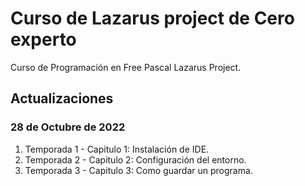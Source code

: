 # Curso de Lazarus project de Cero experto

Curso de Programación en Free Pascal Lazarus Project.

## Actualizaciones

### 28 de Octubre de 2022

1. Temporada 1 - Capitulo 1: Instalación de IDE.
2. Temporada 2 - Capitulo 2: Configuración del entorno. 
3. Temporada 3 - Capitulo 3: Como guardar un programa. 